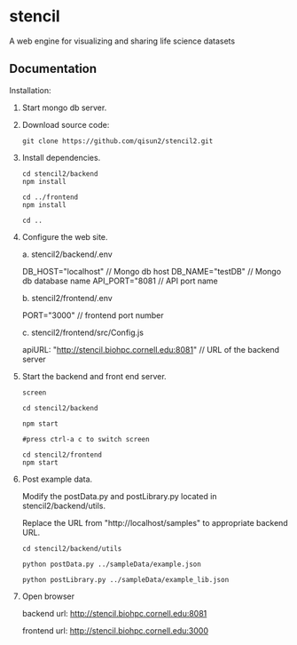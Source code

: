 # stencil
A web engine for visualizing and sharing life science datasets

## Documentation

Installation:

1. Start mongo db server.
   
2. Download source code: 

   ```
   git clone https://github.com/qisun2/stencil2.git
   ```

3. Install dependencies.

   ```
   cd stencil2/backend
   npm install
   
   cd ../frontend
   npm install
   
   cd ..
   ```

4. Configure the web site.

   a. stencil2/backend/.env

   DB_HOST="localhost" // Mongo db host
   DB_NAME="testDB"    // Mongo db database name
   API_PORT="8081          // API port name

   

   b. stencil2/frontend/.env

   PORT="3000"             // frontend port number

   

   c. stencil2/frontend/src/Config.js

   apiURL: "http://stencil.biohpc.cornell.edu:8081"    // URL of the backend server


3. Start the backend and front end server.

   ```
   screen
   
   cd stencil2/backend
   
   npm start
   
   #press ctrl-a c to switch screen
   
   cd stencil2/frontend
   npm start
   ```

4. Post example data.

   Modify the postData.py and postLibrary.py located in stencil2/backend/utils.

   Replace the URL from "http://localhost/samples" to appropriate backend URL.

   ```
   cd stencil2/backend/utils
   
   python postData.py ../sampleData/example.json
   
   python postLibrary.py ../sampleData/example_lib.json
   ```

   

   

5. Open browser

   backend url:  http://stencil.biohpc.cornell.edu:8081

   frontend url: http://stencil.biohpc.cornell.edu:3000